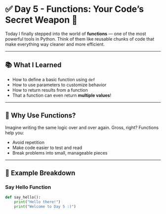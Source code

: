 # ✅ Day 5 - Functions: Your Code’s Secret Weapon 🔁

Today I finally stepped into the world of **functions** — one of the most powerful tools in Python. Think of them like reusable chunks of code that make everything way cleaner and more efficient.

---

## 📚 What I Learned

- How to define a basic function using `def`
- How to use parameters to customize behavior
- How to return results from a function
- That a function can even return **multiple values**!

---

## 🤔 Why Use Functions?

Imagine writing the same logic over and over again. Gross, right? Functions help you:
- Avoid repetition
- Make code easier to test and read
- Break problems into small, manageable pieces

---

## 🧪 Example Breakdown

### Say Hello Function

```python
def say_hello():
    print("Hello there!")
    print("Welcome to Day 5 :)")
